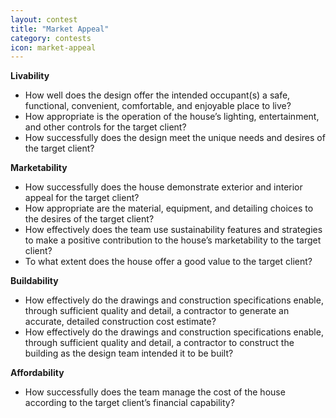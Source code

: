 ```yaml
---
layout: contest
title: "Market Appeal"
category: contests
icon: market-appeal
---
```


__Livability__

- How well does the design offer the intended occupant(s) a safe, functional, convenient, comfortable, and enjoyable place to live?
- How appropriate is the operation of the house’s lighting, entertainment, and other controls for the target client?
- How successfully does the design meet the unique needs and desires of the target client?

__Marketability__

- How successfully does the house demonstrate exterior and interior appeal for the target client?
- How appropriate are the material, equipment, and detailing choices to the desires of the target client?
- How effectively does the team use sustainability features and strategies to make a positive contribution to the house’s marketability to the target client?
- To what extent does the house offer a good value to the target client?

__Buildability__

- How effectively do the drawings and construction specifications enable, through sufficient quality and detail, a contractor to generate an accurate, detailed construction cost estimate?
- How effectively do the drawings and construction specifications enable, through sufficient quality and detail, a contractor to construct the building as the design team intended it to be built?

__Affordability__

- How successfully does the team manage the cost of the house according to the target client’s financial capability?